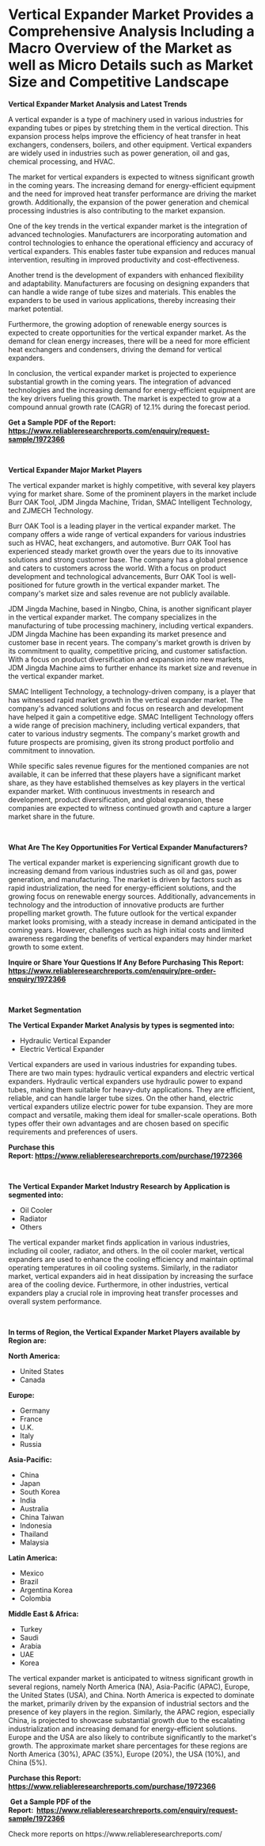 <p><h1>Vertical Expander Market Provides a Comprehensive Analysis Including a Macro Overview of the Market as well as Micro Details such as Market Size and Competitive Landscape</h1></p><p><strong>Vertical Expander Market Analysis and Latest Trends</strong></p>
<p><p>A vertical expander is a type of machinery used in various industries for expanding tubes or pipes by stretching them in the vertical direction. This expansion process helps improve the efficiency of heat transfer in heat exchangers, condensers, boilers, and other equipment. Vertical expanders are widely used in industries such as power generation, oil and gas, chemical processing, and HVAC.</p><p>The market for vertical expanders is expected to witness significant growth in the coming years. The increasing demand for energy-efficient equipment and the need for improved heat transfer performance are driving the market growth. Additionally, the expansion of the power generation and chemical processing industries is also contributing to the market expansion.</p><p>One of the key trends in the vertical expander market is the integration of advanced technologies. Manufacturers are incorporating automation and control technologies to enhance the operational efficiency and accuracy of vertical expanders. This enables faster tube expansion and reduces manual intervention, resulting in improved productivity and cost-effectiveness.</p><p>Another trend is the development of expanders with enhanced flexibility and adaptability. Manufacturers are focusing on designing expanders that can handle a wide range of tube sizes and materials. This enables the expanders to be used in various applications, thereby increasing their market potential.</p><p>Furthermore, the growing adoption of renewable energy sources is expected to create opportunities for the vertical expander market. As the demand for clean energy increases, there will be a need for more efficient heat exchangers and condensers, driving the demand for vertical expanders.</p><p>In conclusion, the vertical expander market is projected to experience substantial growth in the coming years. The integration of advanced technologies and the increasing demand for energy-efficient equipment are the key drivers fueling this growth. The market is expected to grow at a compound annual growth rate (CAGR) of 12.1% during the forecast period.</p></p>
<p><strong>Get a Sample PDF of the Report:&nbsp; <a href="https://www.reliableresearchreports.com/enquiry/request-sample/1972366">https://www.reliableresearchreports.com/enquiry/request-sample/1972366</a></strong></p>
<p>&nbsp;</p>
<p><strong>Vertical Expander Major Market Players</strong></p>
<p><p>The vertical expander market is highly competitive, with several key players vying for market share. Some of the prominent players in the market include Burr OAK Tool, JDM Jingda Machine, Tridan, SMAC Intelligent Technology, and ZJMECH Technology.</p><p>Burr OAK Tool is a leading player in the vertical expander market. The company offers a wide range of vertical expanders for various industries such as HVAC, heat exchangers, and automotive. Burr OAK Tool has experienced steady market growth over the years due to its innovative solutions and strong customer base. The company has a global presence and caters to customers across the world. With a focus on product development and technological advancements, Burr OAK Tool is well-positioned for future growth in the vertical expander market. The company's market size and sales revenue are not publicly available.</p><p>JDM Jingda Machine, based in Ningbo, China, is another significant player in the vertical expander market. The company specializes in the manufacturing of tube processing machinery, including vertical expanders. JDM Jingda Machine has been expanding its market presence and customer base in recent years. The company's market growth is driven by its commitment to quality, competitive pricing, and customer satisfaction. With a focus on product diversification and expansion into new markets, JDM Jingda Machine aims to further enhance its market size and revenue in the vertical expander market.</p><p>SMAC Intelligent Technology, a technology-driven company, is a player that has witnessed rapid market growth in the vertical expander market. The company's advanced solutions and focus on research and development have helped it gain a competitive edge. SMAC Intelligent Technology offers a wide range of precision machinery, including vertical expanders, that cater to various industry segments. The company's market growth and future prospects are promising, given its strong product portfolio and commitment to innovation.</p><p>While specific sales revenue figures for the mentioned companies are not available, it can be inferred that these players have a significant market share, as they have established themselves as key players in the vertical expander market. With continuous investments in research and development, product diversification, and global expansion, these companies are expected to witness continued growth and capture a larger market share in the future.</p></p>
<p>&nbsp;</p>
<p><strong>What Are The Key Opportunities For Vertical Expander Manufacturers?</strong></p>
<p><p>The vertical expander market is experiencing significant growth due to increasing demand from various industries such as oil and gas, power generation, and manufacturing. The market is driven by factors such as rapid industrialization, the need for energy-efficient solutions, and the growing focus on renewable energy sources. Additionally, advancements in technology and the introduction of innovative products are further propelling market growth. The future outlook for the vertical expander market looks promising, with a steady increase in demand anticipated in the coming years. However, challenges such as high initial costs and limited awareness regarding the benefits of vertical expanders may hinder market growth to some extent.</p></p>
<p><strong>Inquire or Share Your Questions If Any Before Purchasing This Report: <a href="https://www.reliableresearchreports.com/enquiry/pre-order-enquiry/1972366">https://www.reliableresearchreports.com/enquiry/pre-order-enquiry/1972366</a></strong></p>
<p>&nbsp;</p>
<p><strong>Market Segmentation</strong></p>
<p><strong>The Vertical Expander Market Analysis by types is segmented into:</strong></p>
<p><ul><li>Hydraulic Vertical Expander</li><li>Electric Vertical Expander</li></ul></p>
<p><p>Vertical expanders are used in various industries for expanding tubes. There are two main types: hydraulic vertical expanders and electric vertical expanders. Hydraulic vertical expanders use hydraulic power to expand tubes, making them suitable for heavy-duty applications. They are efficient, reliable, and can handle larger tube sizes. On the other hand, electric vertical expanders utilize electric power for tube expansion. They are more compact and versatile, making them ideal for smaller-scale operations. Both types offer their own advantages and are chosen based on specific requirements and preferences of users.</p></p>
<p><strong>Purchase this Report:&nbsp;<a href="https://www.reliableresearchreports.com/purchase/1972366">https://www.reliableresearchreports.com/purchase/1972366</a></strong></p>
<p>&nbsp;</p>
<p><strong>The Vertical Expander Market Industry Research by Application is segmented into:</strong></p>
<p><ul><li>Oil Cooler</li><li>Radiator</li><li>Others</li></ul></p>
<p><p>The vertical expander market finds application in various industries, including oil cooler, radiator, and others. In the oil cooler market, vertical expanders are used to enhance the cooling efficiency and maintain optimal operating temperatures in oil cooling systems. Similarly, in the radiator market, vertical expanders aid in heat dissipation by increasing the surface area of the cooling device. Furthermore, in other industries, vertical expanders play a crucial role in improving heat transfer processes and overall system performance.</p></p>
<p>&nbsp;</p>
<p><strong>In terms of Region, the Vertical Expander Market Players available by Region are:</strong></p>
<p>
    <p> <strong> North America: </strong>
        <ul>
            <li>United States</li>
            <li>Canada</li>
        </ul>
        </p> 
    <p> <strong> Europe: </strong>
        <ul>
            <li>Germany</li>
            <li>France</li>
            <li>U.K.</li>
            <li>Italy</li>
            <li>Russia</li>
        </ul>
        </p> 
    <p> <strong> Asia-Pacific: </strong>
        <ul>
            <li>China</li>
            <li>Japan</li>
            <li>South Korea</li>
            <li>India</li>
            <li>Australia</li>
            <li>China Taiwan</li>
            <li>Indonesia</li>
            <li>Thailand</li>
            <li>Malaysia</li>
        </ul>
        </p> 
    <p> <strong> Latin America: </strong>
        <ul>
            <li>Mexico</li>
            <li>Brazil</li>
            <li>Argentina Korea</li>
            <li>Colombia</li>
        </ul>
        </p> 
    <p> <strong> Middle East & Africa: </strong>
        <ul>
            <li>Turkey</li>
            <li>Saudi</li>
            <li>Arabia</li>
            <li>UAE</li>
            <li>Korea</li>
        </ul>
    </p>
    </p>
<p><p>The vertical expander market is anticipated to witness significant growth in several regions, namely North America (NA), Asia-Pacific (APAC), Europe, the United States (USA), and China. North America is expected to dominate the market, primarily driven by the expansion of industrial sectors and the presence of key players in the region. Similarly, the APAC region, especially China, is projected to showcase substantial growth due to the escalating industrialization and increasing demand for energy-efficient solutions. Europe and the USA are also likely to contribute significantly to the market's growth. The approximate market share percentages for these regions are North America (30%), APAC (35%), Europe (20%), the USA (10%), and China (5%).</p></p>
<p><strong>Purchase this Report: <a href="https://www.reliableresearchreports.com/purchase/1972366">https://www.reliableresearchreports.com/purchase/1972366</a></strong></p>
<p>&nbsp;<strong>Get a Sample PDF of the Report:&nbsp;&nbsp;<a href="https://www.reliableresearchreports.com/enquiry/request-sample/1972366">https://www.reliableresearchreports.com/enquiry/request-sample/1972366</a></strong></p>
<p><strong></strong></p>
<p>Check more reports on https://www.reliableresearchreports.com/</p>